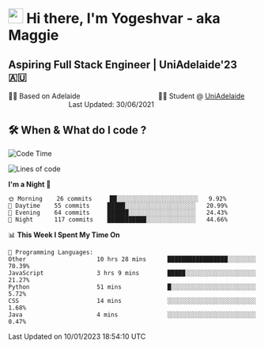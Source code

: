 <h1><img src="https://emojis.slackmojis.com/emojis/images/1531849430/4246/blob-sunglasses.gif?1531849430" width="30"/> Hi there, I'm Yogeshvar - aka Maggie</h1>

## Aspiring Full Stack Engineer | UniAdelaide'23 🇦🇺  
🏂🏻  Based on Adelaide &nbsp;&nbsp;&nbsp;&nbsp;&nbsp;&nbsp;&nbsp;&nbsp;&nbsp;&nbsp;&nbsp;&nbsp;&nbsp;&nbsp;&nbsp;&nbsp;&nbsp;&nbsp;&nbsp;&nbsp;&nbsp;&nbsp;&nbsp;&nbsp;&nbsp;&nbsp;&nbsp;&nbsp;&nbsp;&nbsp;&nbsp;&nbsp;&nbsp;&nbsp;&nbsp;&nbsp;&nbsp;&nbsp;&nbsp;👨‍💻 Student @ [UniAdelaide](https://www.adelaide.edu.au)   &nbsp;&nbsp;&nbsp;&nbsp;&nbsp;&nbsp;&nbsp;&nbsp;&nbsp;&nbsp;&nbsp;&nbsp;&nbsp;&nbsp;&nbsp;&nbsp;&nbsp;&nbsp;&nbsp;&nbsp;&nbsp;&nbsp;&nbsp;&nbsp;&nbsp;&nbsp;&nbsp;&nbsp;&nbsp;&nbsp;&nbsp;Last Updated: 30/06/2021

## 🛠 When & What do I code ?  

<!--START_SECTION:waka-->
![Code Time](http://img.shields.io/badge/Code%20Time-1%2C898%20hrs%2023%20mins-blue)

![Lines of code](https://img.shields.io/badge/From%20Hello%20World%20I%27ve%20Written-2%20Million%20lines%20of%20code-blue)

**I'm a Night 🦉** 

```text
🌞 Morning    26 commits     ██░░░░░░░░░░░░░░░░░░░░░░░   9.92% 
🌆 Daytime    55 commits     █████░░░░░░░░░░░░░░░░░░░░   20.99% 
🌃 Evening    64 commits     ██████░░░░░░░░░░░░░░░░░░░   24.43% 
🌙 Night      117 commits    ███████████░░░░░░░░░░░░░░   44.66%

```


📊 **This Week I Spent My Time On** 

```text
💬 Programming Languages: 
Other                    10 hrs 28 mins      █████████████████░░░░░░░░   70.39% 
JavaScript               3 hrs 9 mins        █████░░░░░░░░░░░░░░░░░░░░   21.27% 
Python                   51 mins             █░░░░░░░░░░░░░░░░░░░░░░░░   5.72% 
CSS                      14 mins             ░░░░░░░░░░░░░░░░░░░░░░░░░   1.68% 
Java                     4 mins              ░░░░░░░░░░░░░░░░░░░░░░░░░   0.47%

```


 Last Updated on 10/01/2023 18:54:10 UTC
<!--END_SECTION:waka-->
